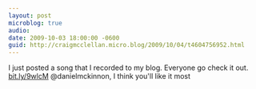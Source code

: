 ```yaml
---
layout: post
microblog: true
audio: 
date: 2009-10-03 18:00:00 -0600
guid: http://craigmcclellan.micro.blog/2009/10/04/t4604756952.html
---
```

I just posted a song that I recorded to my blog.  Everyone go check it out. [bit.ly/9wlcM](http://bit.ly/9wlcM) @danielmckinnon, I think you'll like it most
